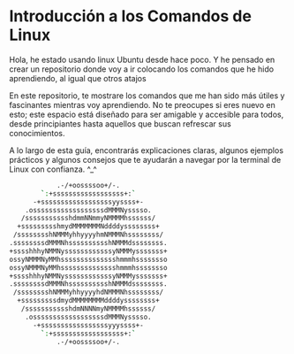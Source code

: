 # Introducción a los Comandos de Linux

Hola, he estado usando linux Ubuntu desde hace poco. Y he pensado en crear un repositorio donde voy a ir colocando los comandos que he hido aprendiendo, al igual que otros atajos

En este repositorio, te mostrare los comandos que me han sido más útiles y fascinantes mientras voy aprendiendo. No te preocupes si eres nuevo en esto; este espacio está diseñado para ser amigable y accesible para todos, desde principiantes hasta aquellos que buscan refrescar sus conocimientos.

A lo largo de esta guía, encontrarás explicaciones claras, algunos ejemplos prácticos y algunos consejos que te ayudarán a navegar por la terminal de Linux con confianza. ^_^

```bash
            .-/+oossssoo+/-.               
        `:+ssssssssssssssssss+:`           
      -+ssssssssssssssssssyyssss+-         
    .ossssssssssssssssssdMMMNysssso.       
   /ssssssssssshdmmNNmmyNMMMMhssssss/      
  +ssssssssshmydMMMMMMMNddddyssssssss+     
 /sssssssshNMMMyhhyyyyhmNMMMNhssssssss/    
.ssssssssdMMMNhsssssssssshNMMMdssssssss.   
+sssshhhyNMMNyssssssssssssyNMMMysssssss+   
ossyNMMMNyMMhsssssssssssssshmmmhssssssso   
ossyNMMMNyMMhsssssssssssssshmmmhssssssso   
+sssshhhyNMMNyssssssssssssyNMMMysssssss+   
.ssssssssdMMMNhsssssssssshNMMMdssssssss.   
 /sssssssshNMMMyhhyyyyhdNMMMNhssssssss/    
  +sssssssssdmydMMMMMMMMddddyssssssss+     
   /ssssssssssshdmNNNNmyNMMMMhssssss/      
    .ossssssssssssssssssdMMMNysssso.       
      -+sssssssssssssssssyyyssss+-         
        `:+ssssssssssssssssss+:`
            .-/+oossssoo+/-.        
                               
```